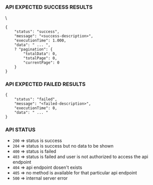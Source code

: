 ### API EXPECTED SUCCESS RESULTS

\

```
{
    "status": "success",
    "message": "<success-description>",
    "executionTime": 1.000,
    "data": " ... ",
    ? "pagination": {
        "totalData": 0,
        "totalPage": 0,
        "currentPage": 0
    }
}
```

### API EXPECTED FAILED RESULTS

```
{
    "status": "failed",
    "message": "<failed-description>",
    "executionTime": 0,
    "data": " ... "
}
```

### API STATUS

- `200` => status is success
- `204` => status is success but no data to be shown
- `400` => status is failed
- `403` => status is failed and user is not authorized to access the api endpoint
- `404` => api endpoint dosen't exists
- `405` => no method is available for that particular api endpoint
- `500` => internal server error
